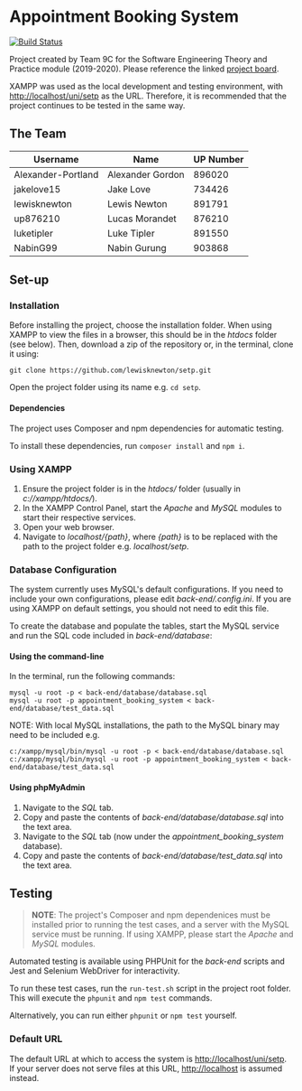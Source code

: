 # Appointment Booking System

[![Build Status](https://travis-ci.com/lewisknewton/setp.svg?token=Nzy7DNUpFaaGScwuwTpx&branch=master)](https://travis-ci.com/lewisknewton/setp)

Project created by Team 9C for the Software Engineering Theory and Practice module (2019-2020). Please reference the linked [project board](https://github.com/users/lewisknewton/projects/1).

XAMPP was used as the local development and testing environment, with [http://localhost/uni/setp](http://localhost/uni/setp) as the URL. Therefore, it is recommended that the project continues to be tested in the same way.

## The Team

| Username           | Name             | UP Number |
|--------------------|------------------|-----------|
| Alexander-Portland | Alexander Gordon | 896020    |
| jakelove15         | Jake Love        | 734426    |
| lewisknewton       | Lewis Newton     | 891791    |
| up876210           | Lucas Morandet   | 876210    |
| luketipler         | Luke Tipler      | 891550    |
| NabinG99           | Nabin Gurung     | 903868    |

## Set-up

### Installation 

Before installing the project, choose the installation folder. When using XAMPP to view the files in a browser, this should be in the *htdocs* folder (see below). Then, download a zip of the repository or, in the terminal, clone it using:

```
git clone https://github.com/lewisknewton/setp.git
```

Open the project folder using its name e.g. `cd setp`.

#### Dependencies

The project uses Composer and npm dependencies for automatic testing.

To install these dependencies, run `composer install` and `npm i`.

### Using XAMPP

1. Ensure the project folder is in the *htdocs/* folder (usually in *c://xampp/htdocs/*).
2. In the XAMPP Control Panel, start the *Apache* and *MySQL* modules to start their respective services.
3. Open your web browser.
4. Navigate to *localhost/{path}*, where *{path}* is to be replaced with the path to the project folder e.g. *localhost/setp*.

### Database Configuration

The system currently uses MySQL's default configurations. If you need to include your own configurations, please edit *back-end/.config.ini*. If you are using XAMPP on default settings, you should not need to edit this file.

To create the database and populate the tables, start the MySQL service and run the SQL code included in *back-end/database*:

#### Using the command-line

In the terminal, run the following commands:

```
mysql -u root -p < back-end/database/database.sql
mysql -u root -p appointment_booking_system < back-end/database/test_data.sql
```

NOTE: With local MySQL installations, the path to the MySQL binary may need to be included e.g.

```
c:/xampp/mysql/bin/mysql -u root -p < back-end/database/database.sql
c:/xampp/mysql/bin/mysql -u root -p appointment_booking_system < back-end/database/test_data.sql
```

#### Using phpMyAdmin

1. Navigate to the *SQL* tab.
2. Copy and paste the contents of *back-end/database/database.sql* into the text area.
3. Navigate to the *SQL* tab (now under the *appointment_booking_system* database).
4. Copy and paste the contents of *back-end/database/test_data.sql* into the text area.

## Testing

> **NOTE**: The project's Composer and npm dependenices must be installed prior to running the test cases, and a server with the MySQL service must be running. If using XAMPP, please start the *Apache* and *MySQL* modules.

Automated testing is available using PHPUnit for the *back-end* scripts and Jest and Selenium WebDriver for interactivity.

To run these test cases, run the `run-test.sh` script in the project root folder. This will execute the `phpunit` and `npm test` commands.

Alternatively, you can run either `phpunit` or `npm test` yourself.

### Default URL

The default URL at which to access the system is [http://localhost/uni/setp](http://localhost/uni/setp). If your server does not serve files at this URL, [http://localhost](http://localhost) is assumed instead.
